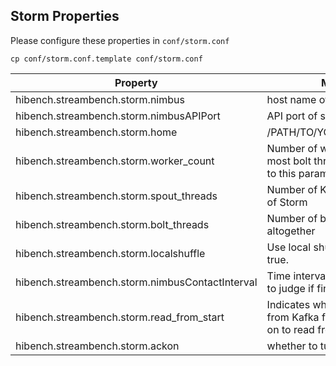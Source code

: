 ## Storm Properties ##

Please configure these properties in `conf/storm.conf`

    cp conf/storm.conf.template conf/storm.conf

Property      | Meaning
--------------|--------------------------
hibench.streambench.storm.nimbus            |    host name of storm nimbus
hibench.streambench.storm.nimbusAPIPort     |    API port of storm nimbus
hibench.streambench.storm.home              |    /PATH/TO/YOUR/STORM/HOME
hibench.streambench.storm.worker_count      |     Number of workers. Number of most bolt threads is also equal to this param.
hibench.streambench.storm.spout_threads     |     Number of Kafka spout threads of Storm
hibench.streambench.storm.bolt_threads      |     Number of bolt threads altogether
hibench.streambench.storm.localshuffle      |     Use local shuffle or not. Default true.
hibench.streambench.storm.nimbusContactInterval | Time interval to contact nimbus to judge if finished
hibench.streambench.storm.read_from_start       | Indicates whether to read data from Kafka from the start or go on to read from last position
hibench.streambench.storm.ackon         | whether to turn on ack
